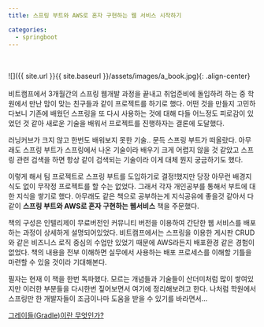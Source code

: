 ```yaml
---
title: 스프링 부트와 AWS로 혼자 구현하는 웹 서비스 시작하기

categories:
  - springboot
---
```

<br><br>
![]({{ site.url }}{{ site.baseurl }}/assets/images/a_book.jpg){: .align-center}
<br><br>
비트캠프에서 3개월간의 스프링 웹개발 과정을 끝내고 취업준비에 돌입하려 하는 중 학원에서 만난 맘이 맞는 친구들과 같이 프로젝트를 하기로 했다. 어떤 것을 만들지 고민하다보니 기존에 배웠던 스프링을 또 다시 사용하는 것에 대해 다들 어느정도 피로감이 있었던 것 같아 새로운 기술을 배워서 프로젝트를 진행하자는 결론에 도달했다.

러닝커브가 크지 않고 한번도 배워보지 못한 기술.. 문득 스프링 부트가 떠올랐다. 아무래도 스프링 부트가 스프링에서 나온 기술이라 배우기 크게 어렵지 않을 것 같았고 스프링 관련 검색을 하면 항상 같이 검색되는 기술이라 이게 대체 뭔지 궁금하기도 했다.

이렇게 해서 팀 프로젝트로 스프링 부트를 도입하기로 결정!했지만 당장 아무런 배경지식도 없이 무작정 프로젝트를 할 수는 없었다. 그래서 각자 개인공부를 통해서 부트에 대한 지식을 쌓기로 했다. 아무래도 같은 책으로 공부하는게 지식공유에 좋을것 같아서 다같이 **스프링 부트와 AWS로 혼자 구현하는 웹서비스** 책을 주문했다.

책의 구성은 인텔리제이 무료버전인 커뮤니티 버전을 이용하여 간단한 웹 서비스를 배포하는 과정이 상세하게 설명되어있었다. 비트캠프에서는 스프링을 이용한 게시판 CRUD와 같은 비즈니스 로직 중심의 수업만 있었기 때문에 AWS라든지 배포환경 같은 경험이 없었다. 책의 내용을 전부 이해하면 실무에서 사용하는 배포 프로세스를 이해할 기틀을 마련할 수 있을 것이라 기대해본다.

필자는 현재 이 책을 한번 독파했다. 모르는 개념들과 기술들이 산더미처럼 많이 쌓여있지만 이러한 부분들을 다시한번 짚어보면서 여기에 정리해보려고 한다. 나처럼 학원에서 스프링만 한 개발자들이 조금이나마 도움을 받을 수 있기를 바라면서...

[그레이들(Gradle)이란 무엇인가?](https://naldal.github.io/%EA%B7%B8%EB%9E%98%EC%9D%B4%EB%93%A4(Gradle)%EC%9D%B4%EB%9E%80-%EB%AC%B4%EC%97%87%EC%9D%B8%EA%B0%80/)
